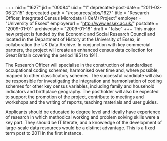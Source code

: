 +++
nid = "1627"
jid = "00084"
uid = "1"
deprecated-post-date = "2011-03-06 21:15"
deprecated-path = "/resources/jobs/1627"
title = "Research Officer, Integrated Census Microdata (I-CeM) Project"
employer = "University of Essex"
employerurl = "http://www.essex.ac.uk/"
postdate = "2009-01-01"
archivedate = "2009-01-18"
draft = "false"
+++
This major new project is funded by the Economic and Social Research
Council and located in the Department of History at the University of
Essex, in collaboration the UK Data Archive. In conjunction with key
commercial partners, the project will create an enhanced census data
collection for Great Britain covering the period 1851 to 1911.

The Research Officer will specialise in the construction of standardised
occupational coding schemes, harmonised over time and, where possible,
mapped to other classificatory schemes. The successful candidate will
also be responsible for investigating the integration and harmonisation
of coding schemes for other key census variables, including family and
household indicators and birthplace geography. The postholder will also
be expected to support the promotion of the project, contribute to
meetings and workshops and the writing of reports, teaching materials
and user guides.
  
Applicants should be educated to degree level and ideally have
experience of research in which methodical working and problem solving
skills were a key part. They should be IT literate, and a knowledge of
the development of large-scale data resources would be a distinct
advantage. This is a fixed term post to 2011 in the first instance.
